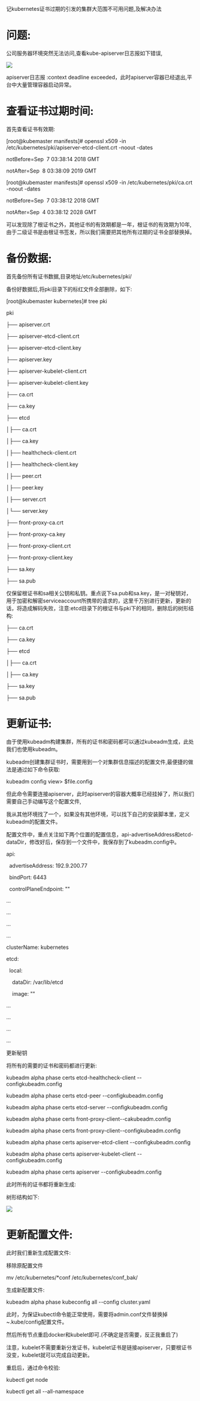   
记kubernetes证书过期的引发的集群大范围不可用问题,及解决办法



# **问题:**

公司服务器环境突然无法访问,查看kube-apiserver日志报如下错误,

![](file:///C:\Users\ASUS\AppData\Local\Temp\ksohtml28772\wps1.jpg)

apiserver日志报:context deadline exceeded，此时apiserver容器已经退出,平台中大量管理容器启动异常。



# **查看证书过期时间:**

首先查看证书有效期:

\[root@kubemaster manifests\]\# openssl x509 -in /etc/kubernetes/pki/apiserver-etcd-client.crt -noout -dates

notBefore=Sep  7 03:38:14 2018 GMT

notAfter=Sep  8 03:38:09 2019 GMT

\[root@kubemaster manifests\]\# openssl x509 -in /etc/kubernetes/pki/ca.crt -noout -dates

notBefore=Sep  7 03:38:12 2018 GMT

notAfter=Sep  4 03:38:12 2028 GMT

可以发现除了根证书之外，其他证书的有效期都是一年，根证书的有效期为10年,由于二级证书是由根证书签发，所以我们需要把其他所有过期的证书全部替换掉。



# **备份数据:**

首先备份所有证书数据,目录地址/etc/kubernetes/pki/

备份好数据后,将pki目录下的标红文件全部删除，如下:

\[root@kubemaster kubernetes\]\# tree pki

pki

├── apiserver.crt

├── apiserver-etcd-client.crt

├── apiserver-etcd-client.key

├── apiserver.key

├── apiserver-kubelet-client.crt

├── apiserver-kubelet-client.key

├── ca.crt

├── ca.key

├── etcd

│├── ca.crt

│├── ca.key

│├── healthcheck-client.crt

│├── healthcheck-client.key

│├── peer.crt

│├── peer.key

│├── server.crt

│└── server.key

├── front-proxy-ca.crt

├── front-proxy-ca.key

├── front-proxy-client.crt

├── front-proxy-client.key

├── sa.key

├── sa.pub

仅保留根证书和sa相关公钥和私钥。重点说下sa.pub和sa.key，是一对秘钥对，用于加密和解密serviceaccount所携带的请求的，这里千万别进行更新，更新的话，将造成解码失败，注意:etcd目录下的根证书与pki下的相同，删除后的树形结构:

├── ca.crt

├── ca.key

├── etcd

│├── ca.crt

│├── ca.key

├── sa.key

├── sa.pub



# **更新证书:**

由于使用kubeadm构建集群，所有的证书和密码都可以通过kubeadm生成，此处我们也使用kubeadm。

kubeadm创建集群证书时，需要用到一个对集群信息描述的配置文件,最便捷的做法是通过如下命令获取:

kubeadm config view&gt; $file.config

但此命令需要连接apiserver，此时apiserver的容器大概率已经挂掉了，所以我们需要自己手动编写这个配置文件,

我从其他环境找了一个，如果没有其他环境，可以找下自己的安装脚本里，定义kubeadm的配置文件。

配置文件中，重点关注如下两个位置的配置信息，api-advertiseAddress和etcd-dataDir，修改好后，保存到一个文件中，我保存到了kubeadm.config中。

api:

  advertiseAddress: 192.9.200.77

  bindPort: 6443

  controlPlaneEndpoint: ""

...

...

...

...

clusterName: kubernetes

etcd:

  local:

    dataDir: /var/lib/etcd

    image: ""

...

...

...

...

更新秘钥

将所有的需要的证书和密码都进行更新:



kubeadm alpha phase certs etcd-healthcheck-client --configkubeadm.config

kubeadm alpha phase certs etcd-peer --configkubeadm.config

kubeadm alpha phase certs etcd-server --configkubeadm.config

kubeadm alpha phase certs front-proxy-client--cakubeadm.config

kubeadm alpha phase certs front-proxy-client--configkubeadm.config

kubeadm alpha phase certs apiserver-etcd-client --configkubeadm.config

kubeadm alpha phase certs apiserver-kubelet-client --configkubeadm.config

kubeadm alpha phase certs apiserver --configkubeadm.config

此时所有的证书都将重新生成:

树形结构如下:

![](file:///C:\Users\ASUS\AppData\Local\Temp\ksohtml28772\wps2.jpg)

# **更新配置文件:**

此时我们重新生成配置文件:

移除原配置文件

mv /etc/kubernetes/\*conf /etc/kubernetes/conf\_bak/

生成新配置文件:

kubeadm alpha phase kubeconfig all --config cluster.yaml

此时，为保证kubectl命令能正常使用，需要将admin.conf文件替换掉~.kube/config配置文件。

然后所有节点重启docker和kubelet即可.\(不确定是否需要，反正我重启了\)

注意，kubelet不需要重新分发证书，kubelet证书是链接apiserver，只要根证书没变，kubelet就可以完成自动更新。

重启后，通过命令校验:

kubectl get node

kubectl get all --all-namespace



